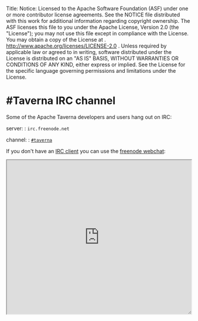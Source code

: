 Title:
Notice:    Licensed to the Apache Software Foundation (ASF) under one
           or more contributor license agreements.  See the NOTICE file
           distributed with this work for additional information
           regarding copyright ownership.  The ASF licenses this file
           to you under the Apache License, Version 2.0 (the
           "License"); you may not use this file except in compliance
           with the License.  You may obtain a copy of the License at
           .
             http://www.apache.org/licenses/LICENSE-2.0
           .
           Unless required by applicable law or agreed to in writing,
           software distributed under the License is distributed on an
           "AS IS" BASIS, WITHOUT WARRANTIES OR CONDITIONS OF ANY
           KIND, either express or implied.  See the License for the
           specific language governing permissions and limitations
           under the License.

# #Taverna IRC channel

Some of the Apache Taverna developers and users hang out on IRC:

server:
:    `irc.freenode.net`

channel:
:    [`#taverna`](irc://irc.freenode.net/%23taverna)

If you don't have an [IRC client](https://en.wikipedia.org/wiki/Comparison_of_Internet_Relay_Chat_clients) you can use the [freenode webchat](http://webchat.freenode.net/?channels=%23taverna&uio=MTE9MjA16a):

<style type="text/css">
<!--
iframe {
  height: 30em;
  width: 100%;
  resize: both;
  overflow: auto;
}
-->
</style>

<iframe id="irc" src="http://webchat.freenode.net?channels=%23taverna&uio=MTE9MjA16a" width="647" height="400"></iframe>